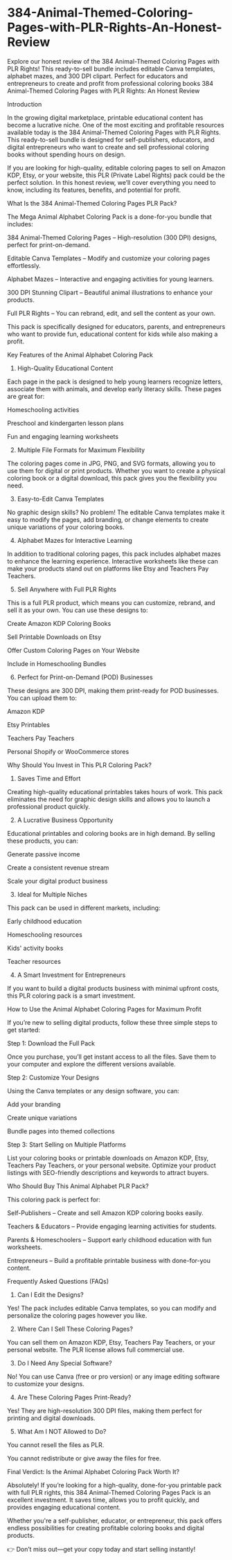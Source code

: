 # 384-Animal-Themed-Coloring-Pages-with-PLR-Rights-An-Honest-Review
Explore our honest review of the 384 Animal-Themed Coloring Pages with PLR Rights! This ready-to-sell bundle includes editable Canva templates, alphabet mazes, and 300 DPI clipart. Perfect for educators and entrepreneurs to create and profit from professional coloring books
384 Animal-Themed Coloring Pages with PLR Rights: An Honest Review

Introduction

In the growing digital marketplace, printable educational content has become a lucrative niche. One of the most exciting and profitable resources available today is the 384 Animal-Themed Coloring Pages with PLR Rights. This ready-to-sell bundle is designed for self-publishers, educators, and digital entrepreneurs who want to create and sell professional coloring books without spending hours on design.

If you are looking for high-quality, editable coloring pages to sell on Amazon KDP, Etsy, or your website, this PLR (Private Label Rights) pack could be the perfect solution. In this honest review, we’ll cover everything you need to know, including its features, benefits, and potential for profit.

What Is the 384 Animal-Themed Coloring Pages PLR Pack?

The Mega Animal Alphabet Coloring Pack is a done-for-you bundle that includes:

384 Animal-Themed Coloring Pages – High-resolution (300 DPI) designs, perfect for print-on-demand.

Editable Canva Templates – Modify and customize your coloring pages effortlessly.

Alphabet Mazes – Interactive and engaging activities for young learners.

300 DPI Stunning Clipart – Beautiful animal illustrations to enhance your products.

Full PLR Rights – You can rebrand, edit, and sell the content as your own.

This pack is specifically designed for educators, parents, and entrepreneurs who want to provide fun, educational content for kids while also making a profit.

Key Features of the Animal Alphabet Coloring Pack

1. High-Quality Educational Content

Each page in the pack is designed to help young learners recognize letters, associate them with animals, and develop early literacy skills. These pages are great for:

Homeschooling activities

Preschool and kindergarten lesson plans

Fun and engaging learning worksheets

2. Multiple File Formats for Maximum Flexibility

The coloring pages come in JPG, PNG, and SVG formats, allowing you to use them for digital or print products. Whether you want to create a physical coloring book or a digital download, this pack gives you the flexibility you need.

3. Easy-to-Edit Canva Templates

No graphic design skills? No problem! The editable Canva templates make it easy to modify the pages, add branding, or change elements to create unique variations of your coloring books.

4. Alphabet Mazes for Interactive Learning

In addition to traditional coloring pages, this pack includes alphabet mazes to enhance the learning experience. Interactive worksheets like these can make your products stand out on platforms like Etsy and Teachers Pay Teachers.

5. Sell Anywhere with Full PLR Rights

This is a full PLR product, which means you can customize, rebrand, and sell it as your own. You can use these designs to:

Create Amazon KDP Coloring Books

Sell Printable Downloads on Etsy

Offer Custom Coloring Pages on Your Website

Include in Homeschooling Bundles

6. Perfect for Print-on-Demand (POD) Businesses

These designs are 300 DPI, making them print-ready for POD businesses. You can upload them to:

Amazon KDP

Etsy Printables

Teachers Pay Teachers

Personal Shopify or WooCommerce stores

Why Should You Invest in This PLR Coloring Pack?

1. Saves Time and Effort

Creating high-quality educational printables takes hours of work. This pack eliminates the need for graphic design skills and allows you to launch a professional product quickly.

2. A Lucrative Business Opportunity

Educational printables and coloring books are in high demand. By selling these products, you can:

Generate passive income

Create a consistent revenue stream

Scale your digital product business

3. Ideal for Multiple Niches

This pack can be used in different markets, including:

Early childhood education

Homeschooling resources

Kids' activity books

Teacher resources

4. A Smart Investment for Entrepreneurs

If you want to build a digital products business with minimal upfront costs, this PLR coloring pack is a smart investment.

How to Use the Animal Alphabet Coloring Pages for Maximum Profit

If you’re new to selling digital products, follow these three simple steps to get started:

Step 1: Download the Full Pack

Once you purchase, you’ll get instant access to all the files. Save them to your computer and explore the different versions available.

Step 2: Customize Your Designs

Using the Canva templates or any design software, you can:

Add your branding

Create unique variations

Bundle pages into themed collections

Step 3: Start Selling on Multiple Platforms

List your coloring books or printable downloads on Amazon KDP, Etsy, Teachers Pay Teachers, or your personal website. Optimize your product listings with SEO-friendly descriptions and keywords to attract buyers.

Who Should Buy This Animal Alphabet PLR Pack?

This coloring pack is perfect for:

Self-Publishers – Create and sell Amazon KDP coloring books easily.

Teachers & Educators – Provide engaging learning activities for students.

Parents & Homeschoolers – Support early childhood education with fun worksheets.

Entrepreneurs – Build a profitable printable business with done-for-you content.

Frequently Asked Questions (FAQs)

1. Can I Edit the Designs?

Yes! The pack includes editable Canva templates, so you can modify and personalize the coloring pages however you like.

2. Where Can I Sell These Coloring Pages?

You can sell them on Amazon KDP, Etsy, Teachers Pay Teachers, or your personal website. The PLR license allows full commercial use.

3. Do I Need Any Special Software?

No! You can use Canva (free or pro version) or any image editing software to customize your designs.

4. Are These Coloring Pages Print-Ready?

Yes! They are high-resolution 300 DPI files, making them perfect for printing and digital downloads.

5. What Am I NOT Allowed to Do?

You cannot resell the files as PLR.

You cannot redistribute or give away the files for free.

Final Verdict: Is the Animal Alphabet Coloring Pack Worth It?

Absolutely! If you’re looking for a high-quality, done-for-you printable pack with full PLR rights, this 384 Animal-Themed Coloring Pages Pack is an excellent investment. It saves time, allows you to profit quickly, and provides engaging educational content.

Whether you're a self-publisher, educator, or entrepreneur, this pack offers endless possibilities for creating profitable coloring books and digital products.

👉 Don’t miss out—get your copy today and start selling instantly!
